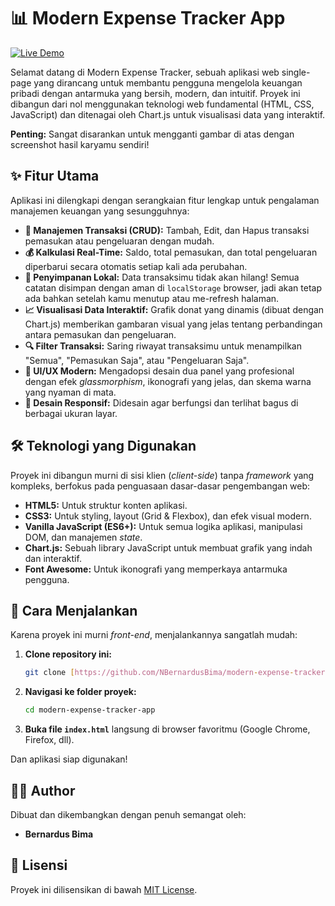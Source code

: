 # 📊 Modern Expense Tracker App

[![Live Demo](https://img.shields.io/badge/Live-Demo-brightgreen?style=for-the-badge&logo=github)](https://bernardusbima.github.io/modern-expense-tracker-app/)

Selamat datang di Modern Expense Tracker, sebuah aplikasi web single-page yang dirancang untuk membantu pengguna mengelola keuangan pribadi dengan antarmuka yang bersih, modern, dan intuitif. Proyek ini dibangun dari nol menggunakan teknologi web fundamental (HTML, CSS, JavaScript) dan ditenagai oleh Chart.js untuk visualisasi data yang interaktif.



**Penting:** Sangat disarankan untuk mengganti gambar di atas dengan screenshot hasil karyamu sendiri!


## ✨ Fitur Utama

Aplikasi ini dilengkapi dengan serangkaian fitur lengkap untuk pengalaman manajemen keuangan yang sesungguhnya:

-   **📝 Manajemen Transaksi (CRUD):** Tambah, Edit, dan Hapus transaksi pemasukan atau pengeluaran dengan mudah.
-   **💰 Kalkulasi Real-Time:** Saldo, total pemasukan, dan total pengeluaran diperbarui secara otomatis setiap kali ada perubahan.
-   **💾 Penyimpanan Lokal:** Data transaksimu tidak akan hilang! Semua catatan disimpan dengan aman di `localStorage` browser, jadi akan tetap ada bahkan setelah kamu menutup atau me-refresh halaman.
-   **📈 Visualisasi Data Interaktif:** Grafik donat yang dinamis (dibuat dengan Chart.js) memberikan gambaran visual yang jelas tentang perbandingan antara pemasukan dan pengeluaran.
-   **🔍 Filter Transaksi:** Saring riwayat transaksimu untuk menampilkan "Semua", "Pemasukan Saja", atau "Pengeluaran Saja".
-   **🎨 UI/UX Modern:** Mengadopsi desain dua panel yang profesional dengan efek *glassmorphism*, ikonografi yang jelas, dan skema warna yang nyaman di mata.
-   **📱 Desain Responsif:** Didesain agar berfungsi dan terlihat bagus di berbagai ukuran layar.


## 🛠️ Teknologi yang Digunakan

Proyek ini dibangun murni di sisi klien (*client-side*) tanpa *framework* yang kompleks, berfokus pada penguasaan dasar-dasar pengembangan web:

-   **HTML5:** Untuk struktur konten aplikasi.
-   **CSS3:** Untuk styling, layout (Grid & Flexbox), dan efek visual modern.
-   **Vanilla JavaScript (ES6+):** Untuk semua logika aplikasi, manipulasi DOM, dan manajemen *state*.
-   **Chart.js:** Sebuah library JavaScript untuk membuat grafik yang indah dan interaktif.
-   **Font Awesome:** Untuk ikonografi yang memperkaya antarmuka pengguna.


## 🚀 Cara Menjalankan

Karena proyek ini murni *front-end*, menjalankannya sangatlah mudah:

1.  **Clone repository ini:**
    ```bash
    git clone [https://github.com/NBernardusBima/modern-expense-tracker-app.git](https://github.com/BernardusBima/modern-expense-tracker-app.git)
    ```
2.  **Navigasi ke folder proyek:**
    ```bash
    cd modern-expense-tracker-app
    ```
3.  **Buka file `index.html`** langsung di browser favoritmu (Google Chrome, Firefox, dll).

Dan aplikasi siap digunakan!


## 🧑‍💻 Author

Dibuat dan dikembangkan dengan penuh semangat oleh:

-   **Bernardus Bima**


## 📄 Lisensi

Proyek ini dilisensikan di bawah [MIT License](LICENSE).

